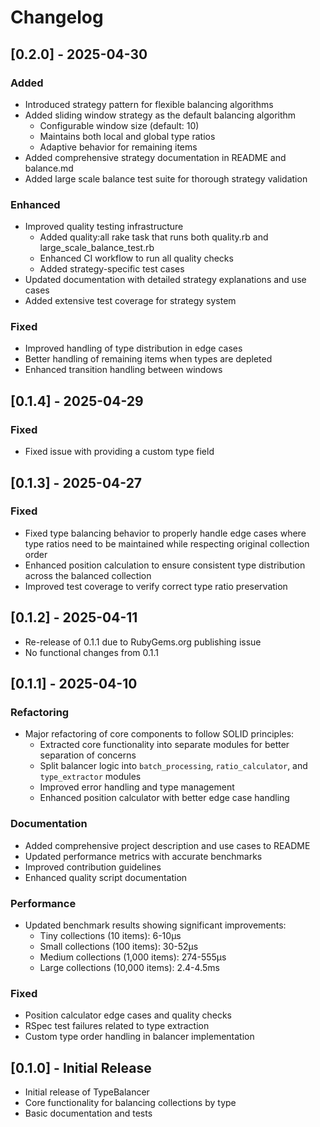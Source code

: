 # Changelog

## [0.2.0] - 2025-04-30

### Added
- Introduced strategy pattern for flexible balancing algorithms
- Added sliding window strategy as the default balancing algorithm
  - Configurable window size (default: 10)
  - Maintains both local and global type ratios
  - Adaptive behavior for remaining items
- Added comprehensive strategy documentation in README and balance.md
- Added large scale balance test suite for thorough strategy validation

### Enhanced
- Improved quality testing infrastructure
  - Added quality:all rake task that runs both quality.rb and large_scale_balance_test.rb
  - Enhanced CI workflow to run all quality checks
  - Added strategy-specific test cases
- Updated documentation with detailed strategy explanations and use cases
- Added extensive test coverage for strategy system

### Fixed
- Improved handling of type distribution in edge cases
- Better handling of remaining items when types are depleted
- Enhanced transition handling between windows

## [0.1.4] - 2025-04-29

### Fixed
- Fixed issue with providing a custom type field

## [0.1.3] - 2025-04-27

### Fixed
- Fixed type balancing behavior to properly handle edge cases where type ratios need to be maintained while respecting original collection order
- Enhanced position calculation to ensure consistent type distribution across the balanced collection
- Improved test coverage to verify correct type ratio preservation

## [0.1.2] - 2025-04-11

- Re-release of 0.1.1 due to RubyGems.org publishing issue
- No functional changes from 0.1.1

## [0.1.1] - 2025-04-10

### Refactoring
- Major refactoring of core components to follow SOLID principles:
  - Extracted core functionality into separate modules for better separation of concerns
  - Split balancer logic into `batch_processing`, `ratio_calculator`, and `type_extractor` modules
  - Improved error handling and type management
  - Enhanced position calculator with better edge case handling

### Documentation
- Added comprehensive project description and use cases to README
- Updated performance metrics with accurate benchmarks
- Improved contribution guidelines
- Enhanced quality script documentation

### Performance
- Updated benchmark results showing significant improvements:
  - Tiny collections (10 items): 6-10μs
  - Small collections (100 items): 30-52μs
  - Medium collections (1,000 items): 274-555μs
  - Large collections (10,000 items): 2.4-4.5ms

### Fixed
- Position calculator edge cases and quality checks
- RSpec test failures related to type extraction
- Custom type order handling in balancer implementation

## [0.1.0] - Initial Release

- Initial release of TypeBalancer
- Core functionality for balancing collections by type
- Basic documentation and tests
